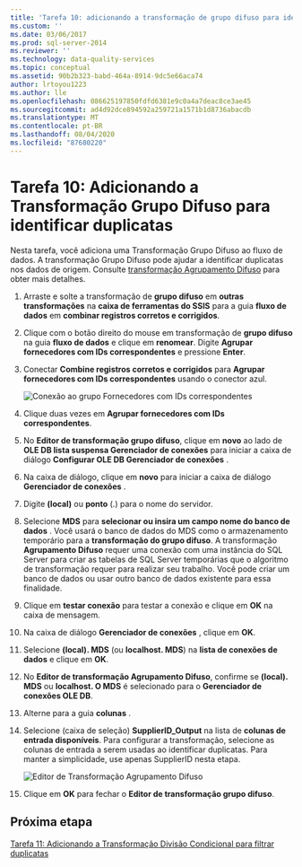 ```yaml
---
title: 'Tarefa 10: adicionando a transformação de grupo difuso para identificar duplicatas | Microsoft Docs'
ms.custom: ''
ms.date: 03/06/2017
ms.prod: sql-server-2014
ms.reviewer: ''
ms.technology: data-quality-services
ms.topic: conceptual
ms.assetid: 90b2b323-babd-464a-8914-9dc5e66aca74
author: lrtoyou1223
ms.author: lle
ms.openlocfilehash: 086625197850fdfd6381e9c0a4a7deac8ce3ae45
ms.sourcegitcommit: ad4d92dce894592a259721a1571b1d8736abacdb
ms.translationtype: MT
ms.contentlocale: pt-BR
ms.lasthandoff: 08/04/2020
ms.locfileid: "87680220"
---
```

# <a name="task-10-adding-fuzzy-group-transform-to-identify-duplicates"></a>Tarefa 10: Adicionando a Transformação Grupo Difuso para identificar duplicatas
  Nesta tarefa, você adiciona uma Transformação Grupo Difuso ao fluxo de dados. A transformação Grupo Difuso pode ajudar a identificar duplicatas nos dados de origem. Consulte [transformação Agrupamento Difuso](../integration-services/data-flow/transformations/fuzzy-grouping-transformation.md) para obter mais detalhes.  
  
1.  Arraste e solte a transformação de **grupo difuso** em **outras transformações** na **caixa de ferramentas do SSIS** para a guia **fluxo de dados** em **combinar registros corretos e corrigidos**.  
  
2.  Clique com o botão direito do mouse em transformação de **grupo difuso** na guia **fluxo de dados** e clique em **renomear**. Digite **Agrupar fornecedores com IDs correspondentes** e pressione **Enter**.  
  
3.  Conectar **Combine registros corretos e corrigidos** para **Agrupar fornecedores com IDs correspondentes** usando o conector azul.  
  
     ![Conexão ao grupo Fornecedores com IDs correspondentes](../../2014/tutorials/media/et-addingfgttoidentifyduplicates-01.jpg "Conexão ao grupo Fornecedores com IDs correspondentes")  
  
4.  Clique duas vezes em **Agrupar fornecedores com IDs correspondentes**.  
  
5.  No **Editor de transformação grupo difuso**, clique em **novo** ao lado de **OLE DB lista suspensa Gerenciador de conexões** para iniciar a caixa de diálogo **Configurar OLE DB Gerenciador de conexões** .  
  
6.  Na caixa de diálogo, clique em **novo** para iniciar a caixa de diálogo **Gerenciador de conexões** .  
  
7.  Digite **(local)** ou **ponto** (.) para o nome do servidor.  
  
8.  Selecione **MDS** para **selecionar ou insira um campo nome do banco de dados** . Você usará o banco de dados do MDS como o armazenamento temporário para a **transformação do grupo difuso**. A transformação **Agrupamento Difuso** requer uma conexão com uma instância do SQL Server para criar as tabelas de SQL Server temporárias que o algoritmo de transformação requer para realizar seu trabalho. Você pode criar um banco de dados ou usar outro banco de dados existente para essa finalidade.  
  
9. Clique em **testar conexão** para testar a conexão e clique em **OK** na caixa de mensagem.  
  
10. Na caixa de diálogo **Gerenciador de conexões** , clique em **OK**.  
  
11. Selecione **(local). MDS** (ou **localhost. MDS**) na **lista de conexões de dados** e clique em **OK**.  
  
12. No **Editor de transformação Agrupamento Difuso**, confirme se **(local). MDS** ou **localhost. O MDS** é selecionado para o **Gerenciador de conexões OLE DB**.  
  
13. Alterne para a guia **colunas** .  
  
14. Selecione (caixa de seleção) **SupplierID_Output** na lista de **colunas de entrada disponíveis**. Para configurar a transformação, selecione as colunas de entrada a serem usadas ao identificar duplicatas. Para manter a simplicidade, use apenas SupplierID nesta etapa.  
  
     ![Editor de Transformação Agrupamento Difuso](../../2014/tutorials/media/et-addingfgttoidentifyduplicates-02.jpg "Editor de Transformação Agrupamento Difuso")  
  
15. Clique em **OK** para fechar o **Editor de transformação grupo difuso**.  
  
## <a name="next-step"></a>Próxima etapa  
 [Tarefa 11: Adicionando a Transformação Divisão Condicional para filtrar duplicatas](../../2014/tutorials/task-11-adding-conditional-split-transform-to-filter-duplicates.md)  
  
  
